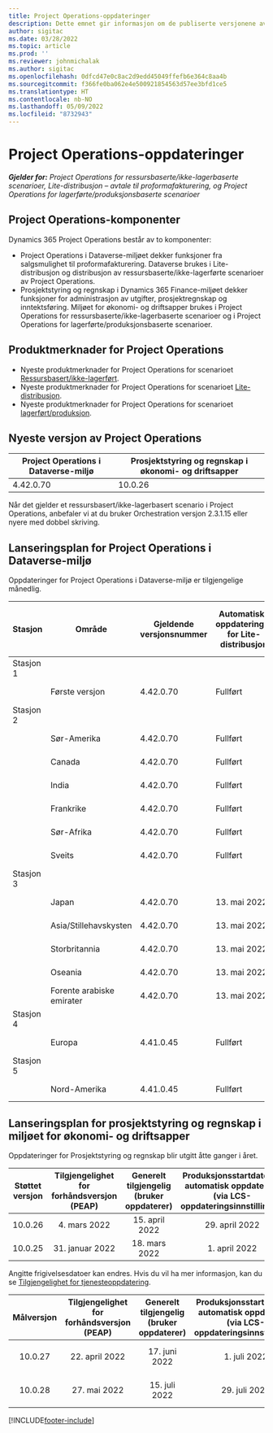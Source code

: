 ```yaml
---
title: Project Operations-oppdateringer
description: Dette emnet gir informasjon om de publiserte versjonene av Dynamics 365 Project Operations.
author: sigitac
ms.date: 03/28/2022
ms.topic: article
ms.prod: ''
ms.reviewer: johnmichalak
ms.author: sigitac
ms.openlocfilehash: 0dfcd47e0c8ac2d9edd45049ffefb6e364c8aa4b
ms.sourcegitcommit: f366fe0ba062e4e500921854563d57ee3bfd1ce5
ms.translationtype: HT
ms.contentlocale: nb-NO
ms.lasthandoff: 05/09/2022
ms.locfileid: "8732943"
---
```

# <a name="project-operations-updates"></a>Project Operations-oppdateringer

_**Gjelder for:** Project Operations for ressursbaserte/ikke-lagerbaserte scenarioer, Lite-distribusjon – avtale til proformafakturering, og Project Operations for lagerførte/produksjonsbaserte scenarioer_



## <a name="project-operations-components"></a>Project Operations-komponenter

Dynamics 365 Project Operations består av to komponenter:

- Project Operations i Dataverse-miljøet dekker funksjoner fra salgsmulighet til proformafakturering. Dataverse brukes i Lite-distribusjon og distribusjon av ressursbaserte/ikke-lagerførte scenarioer av Project Operations.
- Prosjektstyring og regnskap i Dynamics 365 Finance-miljøet dekker funksjoner for administrasjon av utgifter, prosjektregnskap og inntektsføring. Miljøet for økonomi- og driftsapper brukes i Project Operations for ressursbaserte/ikke-lagerbaserte scenarioer og i Project Operations for lagerførte/produksjonsbaserte scenarioer.

## <a name="project-operations-release-notes"></a>Produktmerknader for Project Operations
- Nyeste produktmerknader for Project Operations for scenarioet [Ressursbasert/ikke-lagerført](whats-new-may-2022-resource-based.md).
- Nyeste produktmerknader for Project Operations for scenarioet [Lite-distribusjon](../pro/whats-new/whats-new-may-2022-lite.md).
- Nyeste produktmerknader for Project Operations for scenarioet [lagerført/produksjon](../prod-pma/whats-new/whats-new-oct-2021-stocked.md).

## <a name="project-operations-latest-version"></a>Nyeste versjon av Project Operations

| Project Operations i Dataverse-miljø | Prosjektstyring og regnskap i økonomi- og driftsapper | 
| --- | --- |
| 4.42.0.70 | 10.0.26 |

Når det gjelder et ressursbasert/ikke-lagerbasert scenario i Project Operations, anbefaler vi at du bruker Orchestration versjon 2.3.1.15 eller nyere med dobbel skriving.

## <a name="release-schedule-for-project-operations-on-dataverse-environment"></a>Lanseringsplan for Project Operations i Dataverse-miljø

Oppdateringer for Project Operations i Dataverse-miljø er tilgjengelige månedlig. 

| Stasjon | Område | Gjeldende versjonsnummer | Automatiske oppdateringer for Lite-distribusjon | Automatiske oppdateringer for ressursbasert/ikke-lagerbasert distribusjon | Neste versjonsnummer | Neste versjon er allment tilgjengelig |
|-----------|-----------------------|-----------------|--------------------|---------------------|---------------------|---------------------|
| Stasjon 1 |   &nbsp;              |    &nbsp;       | &nbsp;             |      &nbsp;         |      &nbsp;         |      &nbsp;         |
|   &nbsp;  | Første versjon         |  4.42.0.70      | Fullført           | Fullført            | TBD                 | 27. mai 2022        |
| Stasjon 2 |   &nbsp;              |    &nbsp;       | &nbsp;             |      &nbsp;         |      &nbsp;         |      &nbsp;         |
|   &nbsp;  | Sør-Amerika         |  4.42.0.70      | Fullført           | Fullført            | TBD                 | 27. mai 2022        |
|   &nbsp;  | Canada                |  4.42.0.70      | Fullført           | Fullført            | TBD                 | 27. mai 2022        |
|   &nbsp;  | India                 |  4.42.0.70      | Fullført           | Fullført            | TBD                 | 27. mai 2022        |
|   &nbsp;  | Frankrike                |  4.42.0.70      | Fullført           | Fullført            | TBD                 | 27. mai 2022        |
|   &nbsp;  | Sør-Afrika          |  4.42.0.70      | Fullført           | Fullført            | TBD                 | 27. mai 2022        |
|   &nbsp;  | Sveits           |  4.42.0.70      | Fullført           | Fullført            | TBD                 | 27. mai 2022        |
| Stasjon 3 |      &nbsp;           |     &nbsp;      |     &nbsp;         |      &nbsp;         |      &nbsp;         |      &nbsp;         |
|   &nbsp;  | Japan                 |  4.42.0.70      | 13. mai 2022       | 13. mai 2022        | TBD                 | 03. juni 2022       |
|   &nbsp;  | Asia/Stillehavskysten          |  4.42.0.70      | 13. mai 2022       | 13. mai 2022        | TBD                 | 03. juni 2022       |
|   &nbsp;  | Storbritannia         |  4.42.0.70      | 13. mai 2022       | 13. mai 2022        | TBD                 | 03. juni 2022       |
|   &nbsp;  | Oseania               |  4.42.0.70      | 13. mai 2022       | 13. mai 2022        | TBD                 | 03. juni 2022       |
|   &nbsp;  | Forente arabiske emirater  |  4.42.0.70      | 13. mai 2022       | 13. mai 2022        | TBD                 | 03. juni 2022       |
| Stasjon 4 |     &nbsp;            |     &nbsp;      |     &nbsp;         |      &nbsp;         |      &nbsp;         |      &nbsp;         |
|   &nbsp;  | Europa                |  4.41.0.45      | Fullført           | Fullført            | 4.42.0.70           | 13. mai 2022        |
| Stasjon 5 |     &nbsp;            |     &nbsp;      |     &nbsp;         |      &nbsp;         |      &nbsp;         |      &nbsp;         |
|   &nbsp;  | Nord-Amerika         |  4.41.0.45      | Fullført           | Fullført            | 4.42.0.70           | 20. mai 2022        |

## <a name="release-schedule-for-project-management-and-accounting-in-the-finance-and-operations-apps-environment"></a>Lanseringsplan for prosjektstyring og regnskap i miljøet for økonomi- og driftsapper

Oppdateringer for Prosjektstyring og regnskap blir utgitt åtte ganger i året.

|Støttet versjon| Tilgjengelighet for forhåndsversjon (PEAP) | Generelt tilgjengelig (bruker oppdaterer) | Produksjonsstartdato for automatisk oppdatering (via LCS-oppdateringsinnstillinger) |   Slutt på service   |
|:---------------:|:---------------------------:|:---------------------------------:|:--------------------------------------------------------------------:|:------------------:|
|     10.0.26     |      4. mars 2022          |        15. april 2022             |                          29. april 2022                              | 15. juli 2022      |
|     10.0.25     |      31. januar 2022       |        18. mars 2022             |                          1. april 2022                               | 10. juni 2022      |


Angitte frigivelsesdatoer kan endres. Hvis du vil ha mer informasjon, kan du se [Tilgjengelighet for tjenesteoppdatering](/dynamics365/fin-ops-core/fin-ops/get-started/public-preview-releases?toc=%2fdynamics365%2ffinance%2ftoc.json).

|Målversjon | Tilgjengelighet for forhåndsversjon (PEAP) | Generelt tilgjengelig (bruker oppdaterer) | Produksjonsstartdato for automatisk oppdatering (via LCS-oppdateringsinnstillinger) |   Slutt på service   |
|:---------------:|:---------------------------:|:---------------------------------:|:--------------------------------------------------------------------:|:------------------:|
|     10.0.27     |      22. april 2022         |        17. juni 2022              |                          1. juli 2022                                | 16. september 2022 |
|     10.0.28     |      27. mai 2022           |        15. juli 2022              |                          29. juli 2022                               | 21. oktober 2022   |

[!INCLUDE[footer-include](../includes/footer-banner.md)]
